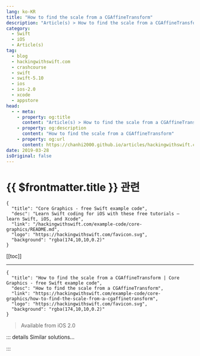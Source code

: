 ```yaml
---
lang: ko-KR
title: "How to find the scale from a CGAffineTransform"
description: "Article(s) > How to find the scale from a CGAffineTransform"
category:
  - Swift
  - iOS
  - Article(s)
tag: 
  - blog
  - hackingwithswift.com
  - crashcourse
  - swift
  - swift-5.10
  - ios
  - ios-2.0
  - xcode
  - appstore
head:
  - - meta:
    - property: og:title
      content: "Article(s) > How to find the scale from a CGAffineTransform"
    - property: og:description
      content: "How to find the scale from a CGAffineTransform"
    - property: og:url
      content: https://chanhi2000.github.io/articles/hackingwithswift.com/example-code/core-graphics/how-to-find-the-scale-from-a-cgaffinetransform.html
date: 2019-03-28
isOriginal: false
---
```


# {{ $frontmatter.title }} 관련

```component VPCard
{
  "title": "Core Graphics - free Swift example code",
  "desc": "Learn Swift coding for iOS with these free tutorials – learn Swift, iOS, and Xcode",
  "link": "/hackingwithswift.com/example-code/core-graphics/README.md",
  "logo": "https://hackingwithswift.com/favicon.svg",
  "background": "rgba(174,10,10,0.2)"
}
```

[[toc]]

---

```component VPCard
{
  "title": "How to find the scale from a CGAffineTransform | Core Graphics - free Swift example code",
  "desc": "How to find the scale from a CGAffineTransform",
  "link": "https://hackingwithswift.com/example-code/core-graphics/how-to-find-the-scale-from-a-cgaffinetransform",
  "logo": "https://hackingwithswift.com/favicon.svg",
  "background": "rgba(174,10,10,0.2)"
}
```

> Available from iOS 2.0

<!-- TODO: 작성 -->

<!-- 
If you have a `CGAffineTransform` and want to know what its scale component is – regardless of whether it has been rotated or translated – use this code:

```swift
func scale(from transform: CGAffineTransform) -> Double {
    return sqrt(Double(transform.a * transform.a + transform.c * transform.c))
}
```

-->

::: details Similar solutions…

<!--
/example-code/uikit/how-to-scale-stretch-move-and-rotate-uiviews-using-cgaffinetransform">How to scale, stretch, move, and rotate UIViews using CGAffineTransform 
/quick-start/swiftui/how-to-scale-a-view-up-or-down">How to scale a view up or down 
/example-code/core-graphics/how-to-find-the-rotation-from-a-cgaffinetransform">How to find the rotation from a CGAffineTransform 
/example-code/core-graphics/how-to-find-the-translation-from-a-cgaffinetransform">How to find the translation from a CGAffineTransform 
/example-code/uikit/how-to-find-a-uiview-subview-using-viewwithtag">How to find a UIView subview using viewWithTag()</a>
-->

:::


